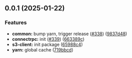 ## 0.0.1 (2025-01-22)

### Features

- **common:** bump yarn, trigger release ([#338](https://github.com/atls/nestjs/issues/338)) ([9837d48](https://github.com/atls/nestjs/commit/9837d482f75928a3ac132d0306ab6de04d8a04b9))
- **connectrpc:** init ([#339](https://github.com/atls/nestjs/issues/339)) ([663389c](https://github.com/atls/nestjs/commit/663389cd20156a9c10e93d6dbb8326bf8dcac781))
- **s3-client:** init package ([65988c4](https://github.com/atls/nestjs/commit/65988c4eeaa194b45dd37e4332baebadc0400586))
- **yarn:** global cache ([719bbcd](https://github.com/atls/nestjs/commit/719bbcd7bef9f8802b7670b5603c1fdd72009e14))
